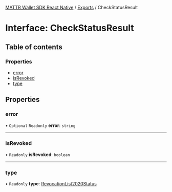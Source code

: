 [MATTR Wallet SDK React Native](../README.md) / [Exports](../modules.md) / CheckStatusResult

# Interface: CheckStatusResult

## Table of contents

### Properties

- [error](checkstatusresult.md#error)
- [isRevoked](checkstatusresult.md#isrevoked)
- [type](checkstatusresult.md#type)

## Properties

### error

• `Optional` `Readonly` **error**: `string`

___

### isRevoked

• `Readonly` **isRevoked**: `boolean`

___

### type

• `Readonly` **type**: [RevocationList2020Status](../enums/credentialstatustype.md#revocationlist2020status)
